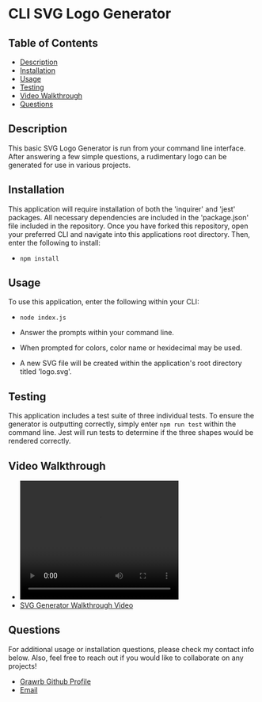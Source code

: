 # CLI SVG Logo Generator

## Table of Contents

- [Description](#description)
- [Installation](#installation)
- [Usage](#usage)
- [Testing](#testing)
- [Video Walkthrough](#video-walkthrough)
- [Questions](#questions)

## Description

This basic SVG Logo Generator is run from your command line interface. After answering a few simple questions, a rudimentary logo can be generated for use in various projects.

## Installation

This application will require installation of both the 'inquirer' and 'jest' packages. All necessary dependencies are included in the 'package.json' file included in the repository. Once you have forked this repository, open your preferred CLI and navigate into this applications root directory. Then, enter the following to install:

- ```npm install```

## Usage

To use this application, enter the following within your CLI:

- ```node index.js```

- Answer the prompts within your command line.
- When prompted for colors, color name or hexidecimal may be used.
- A new SVG file will be created within the application's root directory titled 'logo.svg'.

## Testing

This application includes a test suite of three individual tests. To ensure the generator is outputting correctly, simply enter
```npm run test```
within the command line. Jest will run tests to determine if the three shapes would be rendered correctly.

## Video Walkthrough

- <video src="https://drive.google.com/file/d/1KMNFKMtTB2Tnpo212_ubhLkwnUgEIqxC/view" width="320" height="240" controls></video>
- <a href="https://drive.google.com/file/d/1KMNFKMtTB2Tnpo212_ubhLkwnUgEIqxC/view" alt="SVG Generator Walkthrough Video">SVG Generator Walkthrough Video</a>

## Questions

For additional usage or installation questions, please check my contact info below. Also, feel free to reach out if you would like to collaborate on any projects!

- <a href="https://github.com/Grawrb" alt="GitHub Profile Link"> Grawrb Github Profile</a>
- [Email](mailto:robmaxfield22@gmail.com)